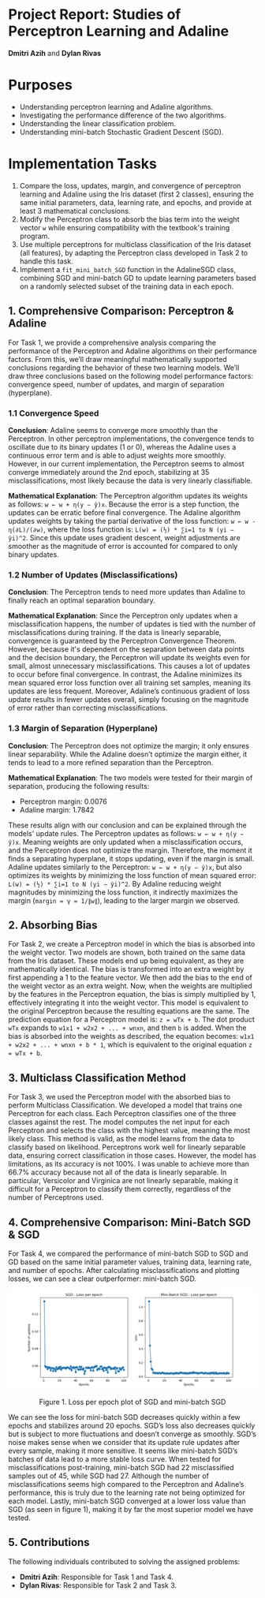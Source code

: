 # Project Report: Studies of Perceptron Learning and Adaline

**Dmitri Azih** and **Dylan Rivas**

# Purposes

- Understanding perceptron learning and Adaline algorithms.
- Investigating the performance difference of the two algorithms.
- Understanding the linear classification problem.
- Understanding mini-batch Stochastic Gradient Descent (SGD).

# Implementation Tasks

1. Compare the loss, updates, margin, and convergence of perceptron learning and Adaline using the Iris dataset (first 2 classes), ensuring the same initial parameters, data, learning rate, and epochs, and provide at least 3 mathematical conclusions.
2. Modify the Perceptron class to absorb the bias term into the weight vector `w` while ensuring compatibility with the textbook's training program.
3. Use multiple perceptrons for multiclass classification of the Iris dataset (all features), by adapting the Perceptron class developed in Task 2 to handle this task.
4. Implement a `fit_mini_batch_SGD` function in the AdalineSGD class, combining SGD and mini-batch GD to update learning parameters based on a randomly selected subset of the training data in each epoch.


## 1. Comprehensive Comparison: Perceptron & Adaline

For Task 1, we provide a comprehensive analysis comparing the performance of the Perceptron and Adaline algorithms on their performance factors. From this, we’ll draw meaningful mathematically supported conclusions regarding the behavior of these two learning models. We’ll draw three conclusions based on the following model performance factors: convergence speed, number of updates, and margin of separation (hyperplane).

### 1.1 Convergence Speed

**Conclusion**: Adaline seems to converge more smoothly than the Perceptron. In other perceptron implementations, the convergence tends to oscillate due to its binary updates (1 or 0), whereas the Adaline uses a continuous error term and is able to adjust weights more smoothly. However, in our current implementation, the Perceptron seems to almost converge immediately around the 2nd epoch, stabilizing at 35 misclassifications, most likely because the data is very linearly classifiable.

**Mathematical Explanation**: The Perceptron algorithm updates its weights as follows:
`w ← w + η(y − ŷ)x`.
Because the error is a step function, the updates can be erratic before final convergence. The Adaline algorithm updates weights by taking the partial derivative of the loss function:
`w ← w - η(∂L)/(∂w)`,
where the loss function is:
`L(w) = (½) * ∑i=1 to N (yi − ŷi)^2`.
Since this update uses gradient descent, weight adjustments are smoother as the magnitude of error is accounted for compared to only binary updates.

### 1.2 Number of Updates (Misclassifications)

**Conclusion**: The Perceptron tends to need more updates than Adaline to finally reach an optimal separation boundary.

**Mathematical Explanation**: Since the Perceptron only updates when a misclassification happens, the number of updates is tied with the number of misclassifications during training. If the data is linearly separable, convergence is guaranteed by the Perceptron Convergence Theorem. However, because it's dependent on the separation between data points and the decision boundary, the Perceptron will update its weights even for small, almost unnecessary misclassifications. This causes a lot of updates to occur before final convergence.
In contrast, the Adaline minimizes its mean squared error loss function over all training set samples, meaning its updates are less frequent. Moreover, Adaline’s continuous gradient of loss update results in fewer updates overall, simply focusing on the magnitude of error rather than correcting misclassifications.

### 1.3 Margin of Separation (Hyperplane)

**Conclusion**: The Perceptron does not optimize the margin; it only ensures linear separability. While the Adaline doesn’t optimize the margin either, it tends to lead to a more refined separation than the Perceptron.

**Mathematical Explanation**: The two models were tested for their margin of separation, producing the following results:
- Perceptron margin: 0.0076
- Adaline margin: 1.7842

These results align with our conclusion and can be explained through the models' update rules. The Perceptron updates as follows:
`w ← w + η(y − ŷ)x`.
Meaning weights are only updated when a misclassification occurs, and the Perceptron does not optimize the margin. Therefore, the moment it finds a separating hyperplane, it stops updating, even if the margin is small.
Adaline updates similarly to the Perceptron:
`w ← w + η(y − ŷ)x`,
but also optimizes its weights by minimizing the loss function of mean squared error:
`L(w) = (½) * ∑i=1 to N (yi − ŷi)^2`.
By Adaline reducing weight magnitudes by minimizing the loss function, it indirectly maximizes the margin (`margin = γ = 1/∥w∥`), leading to the larger margin we observed.

## 2. Absorbing Bias

For Task 2, we create a Perceptron model in which the bias is absorbed into the weight vector. Two models are shown, both trained on the same data from the Iris dataset. These models end up being equivalent, as they are mathematically identical. The bias is transformed into an extra weight by first appending a 1 to the feature vector. We then add the bias to the end of the weight vector as an extra weight. Now, when the weights are multiplied by the features in the Perceptron equation, the bias is simply multiplied by 1, effectively integrating it into the weight vector. This model is equivalent to the original Perceptron because the resulting equations are the same. The prediction equation for a Perceptron model is:
`z = wTx + b`.
The dot product `wTx` expands to `w1x1 + w2x2 + ... + wnxn`, and then `b` is added. When the bias is absorbed into the weights as described, the equation becomes:
`w1x1 + w2x2 + ... + wnxn + b * 1`,
which is equivalent to the original equation `z = wTx + b`.

## 3. Multiclass Classification Method

For Task 3, we used the Perceptron model with the absorbed bias to perform Multiclass Classification. We developed a model that trains one Perceptron for each class. Each Perceptron classifies one of the three classes against the rest. The model computes the net input for each Perceptron and selects the class with the highest value, meaning the most likely class. This method is valid, as the model learns from the data to classify based on likelihood. Perceptrons work well for linearly separable data, ensuring correct classification in those cases. However, the model has limitations, as its accuracy is not 100%. I was unable to achieve more than 66.7% accuracy because not all of the data is linearly separable. In particular, Versicolor and Virginica are not linearly separable, making it difficult for a Perceptron to classify them correctly, regardless of the number of Perceptrons used.

## 4. Comprehensive Comparison: Mini-Batch SGD & SGD

For Task 4, we compared the performance of mini-batch SGD to SGD and GD based on the same initial parameter values, training data, learning rate, and number of epochs. After calculating misclassifications and plotting losses, we can see a clear outperformer: mini-batch SGD.

![Loss per Epoch](./loss_per_epoch.png)
<p align="center">
 Figure 1. Loss per epoch plot of SGD and mini-batch SGD
</p>


We can see the loss for mini-batch SGD decreases quickly within a few epochs and stabilizes around 20 epochs. SGD’s loss also decreases quickly but is subject to more fluctuations and doesn’t converge as smoothly. SGD’s noise makes sense when we consider that its update rule updates after every sample, making it more sensitive. It seems like mini-batch SGD’s batches of data lead to a more stable loss curve.
When tested for misclassifications post-training, mini-batch SGD had 22 misclassified samples out of 45, while SGD had 27. Although the number of misclassifications seems high compared to the Perceptron and Adaline’s performance, this is truly due to the learning rate not being optimized for each model. Lastly, mini-batch SGD converged at a lower loss value than SGD (as seen in figure 1), making it by far the most superior model we have tested.

## 5. Contributions

The following individuals contributed to solving the assigned problems:

- **Dmitri Azih**: Responsible for Task 1 and Task 4.
- **Dylan Rivas**: Responsible for Task 2 and Task 3.
